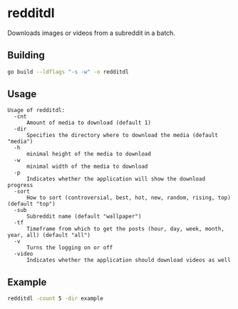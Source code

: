 # redditdl

Downloads images or videos from a subreddit in a batch.

## Building

```bash
go build --ldflags "-s -w" -o redditdl
```

## Usage

```text
Usage of redditdl:
  -cnt
      Amount of media to download (default 1)
  -dir
      Specifies the directory where to download the media (default "media")
  -h
      minimal height of the media to download
  -w
      minimal width of the media to download
  -p
      Indicates whether the application will show the download progress
  -sort
      How to sort (controversial, best, hot, new, random, rising, top) (default "top")
  -sub
      Subreddit name (default "wallpaper")
  -tf
      Timeframe from which to get the posts (hour, day, week, month, year, all) (default "all")
  -v
      Turns the logging on or off
  -video
      Indicates whether the application should download videos as well

```

## Example

```bash
redditdl -count 5 -dir example
```
